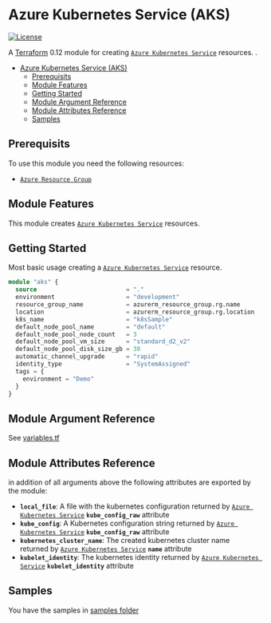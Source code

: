 # Azure Kubernetes Service (AKS)

[![License](https://img.shields.io/badge/License-Apache%202.0-brightgreen.svg)](https://opensource.org/licenses/Apache-2.0)

A [Terraform](https://www.terraform.io) 0.12 module for creating
[`Azure Kubernetes Service`](https://registry.terraform.io/providers/hashicorp/azurerm/latest/docs/resources/kubernetes_cluster) resources.
.

- [Azure Kubernetes Service (AKS)](#azure-kubernetes-service-aks)
  - [Prerequisits](#prerequisits)
  - [Module Features](#module-features)
  - [Getting Started](#getting-started)
  - [Module Argument Reference](#module-argument-reference)
  - [Module Attributes Reference](#module-attributes-reference)
  - [Samples](#samples)

## Prerequisits

To use this module you need the following resources:

- [`Azure Resource Group`](https://registry.terraform.io/providers/hashicorp/azurerm/latest/docs/resources/resource_group)

## Module Features

This module creates [`Azure Kubernetes Service`](https://registry.terraform.io/providers/hashicorp/azurerm/latest/docs/resources/kubernetes_cluster) resources.

## Getting Started

Most basic usage creating a [`Azure Kubernetes Service`](https://registry.terraform.io/providers/hashicorp/azurerm/latest/docs/resources/kubernetes_cluster) resource.

```terraform
module "aks" {
  source                         = "."
  environment                    = "development"
  resource_group_name            = azurerm_resource_group.rg.name
  location                       = azurerm_resource_group.rg.location
  k8s_name                       = "k8sSample"
  default_node_pool_name         = "default"
  default_node_pool_node_count   = 3
  default_node_pool_vm_size      = "standard_d2_v2"
  default_node_pool_disk_size_gb = 30
  automatic_channel_upgrade      = "rapid"
  identity_type                  = "SystemAssigned"
  tags = {
    environment = "Demo"
  }
}
```

## Module Argument Reference

See [variables.tf](variables.tf)

## Module Attributes Reference

in addition of all arguments above the following attributes are exported by the module:

- **`local_file`**: A file with the kubernetes configuration returned by [`Azure Kubernetes Service`](https://registry.terraform.io/providers/hashicorp/azurerm/latest/docs/resources/kubernetes_cluster#attributes-reference) **`kube_config_raw`** attribute
- **`kube_config`**: A Kubernetes configuration string returned by [`Azure Kubernetes Service`](https://registry.terraform.io/providers/hashicorp/azurerm/latest/docs/resources/kubernetes_cluster#attributes-reference) **`kube_config_raw`** attribute
- **`kubernetes_cluster_name`**: The created kubernetes cluster name returned by [`Azure Kubernetes Service`](https://registry.terraform.io/providers/hashicorp/azurerm/latest/docs/resources/kubernetes_cluster#attributes-reference) **`name`** attribute
- **`kubelet_identity`**: The kubernetes identity returned by [`Azure Kubernetes Service`](https://registry.terraform.io/providers/hashicorp/azurerm/latest/docs/resources/kubernetes_cluster#attributes-reference) **`kubelet_identity`** attribute

## Samples

You have the samples in [samples folder](../../samples/aks/)
